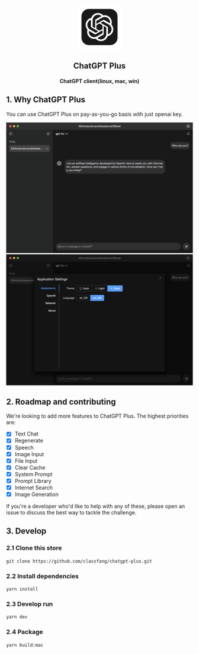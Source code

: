 <p align="center">
  <img src="/resources/icon.png" alt="logo" width="120">
</p>
<h2 align="center">ChatGPT Plus</h2>
<h4 align="center">ChatGPT client(linux, mac, win)</h4>

## 1. Why ChatGPT Plus
You can use ChatGPT Plus on pay-as-you-go basis with just openai key.

<img src="/demo/1.png" alt="demo">

<img src="/demo/2.png" alt="demo">

## 2. Roadmap and contributing
We're looking to add more features to ChatGPT Plus. The highest priorities are:

- [x] Text Chat
- [x] Regenerate
- [x] Speech
- [x] Image Input
- [x] File Input
- [x] Clear Cache
- [x] System Prompt
- [x] Prompt Library
- [x] Internet Search
- [x] Image Generation

If you're a developer who'd like to help with any of these, please open an issue to discuss the best way to tackle the challenge.

## 3. Develop

### 2.1 Clone this store
```shell
git clone https://github.com/classfang/chatgpt-plus.git
```

### 2.2 Install dependencies
```shell
yarn install
```

### 2.3 Develop run
```shell
yarn dev
```

### 2.4 Package
```shell
yarn build:mac
```

